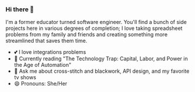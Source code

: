 ### Hi there 👋

I'm a former educator turned software engineer. You'll find a bunch of side projects here in various degrees of completion; I love taking spreadsheet problems from my family and friends and creating something more streamlined that saves them time.

- 💕 I love integrations problems
- 📖 Currently reading "The Technology Trap: Capital, Labor, and Power in the Age of Automation"
- 💬 Ask me about cross-stitch and blackwork, API design, and my favorite tv shows
- 😄 Pronouns: She/Her

<!--
**keheitz/keheitz** is a ✨ _special_ ✨ repository because its `README.md` (this file) appears on your GitHub profile.

Here are some ideas to get you started:

- 🔭 I’m currently working on ...
- 🌱 I’m currently learning ...
- 👯 I’m looking to collaborate on ...
- 🤔 I’m looking for help with ...
- 💬 Ask me about ...
- 📫 How to reach me: ...
- 😄 Pronouns: ...
- ⚡ Fun fact: ...
-->
